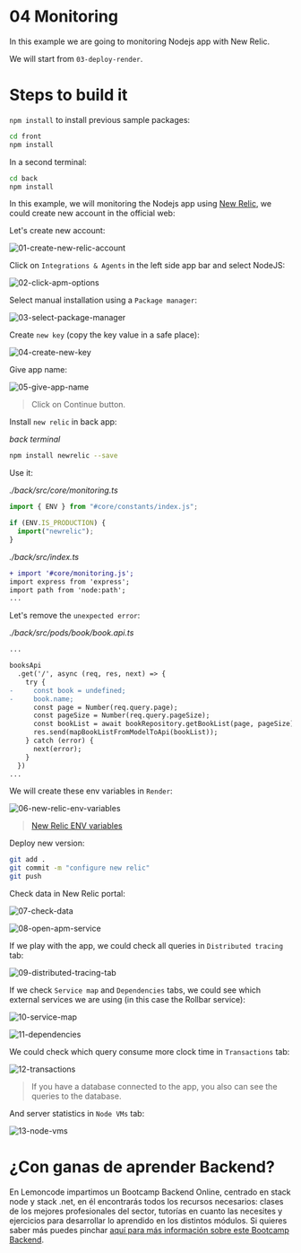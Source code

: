 # 04 Monitoring

In this example we are going to monitoring Nodejs app with New Relic.

We will start from `03-deploy-render`.

# Steps to build it

`npm install` to install previous sample packages:

```bash
cd front
npm install

```

In a second terminal:

```bash
cd back
npm install

```

In this example, we will monitoring the Nodejs app using [New Relic](https://newrelic.com/), we could create new account in the official web:

Let's create new account:

![01-create-new-relic-account](./readme-resources/01-create-new-relic-account.png)

Click on `Integrations & Agents` in the left side app bar and select NodeJS:

![02-click-apm-options](./readme-resources/02-click-apm-options.png)

Select manual installation using a `Package manager`:

![03-select-package-manager](./readme-resources/03-select-package-manager.png)

Create `new key` (copy the key value in a safe place):

![04-create-new-key](./readme-resources/04-create-new-key.png)

Give app name:

![05-give-app-name](./readme-resources/05-give-app-name.png)

> Click on Continue button.

Install `new relic` in back app:

_back terminal_

```bash
npm install newrelic --save

```

Use it:

_./back/src/core/monitoring.ts_

```javascript
import { ENV } from "#core/constants/index.js";

if (ENV.IS_PRODUCTION) {
  import("newrelic");
}
```

_./back/src/index.ts_

```diff
+ import '#core/monitoring.js';
import express from 'express';
import path from 'node:path';
...

```

Let's remove the `unexpected error`:

_./back/src/pods/book/book.api.ts_

```diff
...

booksApi
  .get('/', async (req, res, next) => {
    try {
-     const book = undefined;
-     book.name;
      const page = Number(req.query.page);
      const pageSize = Number(req.query.pageSize);
      const bookList = await bookRepository.getBookList(page, pageSize);
      res.send(mapBookListFromModelToApi(bookList));
    } catch (error) {
      next(error);
    }
  })
...
```

We will create these env variables in `Render`:

![06-new-relic-env-variables](./readme-resources/06-new-relic-env-variables.png)

> [New Relic ENV variables](https://docs.newrelic.com/docs/apm/agents/nodejs-agent/installation-configuration/nodejs-agent-configuration/#exports_config)

Deploy new version:

```bash
git add .
git commit -m "configure new relic"
git push

```

Check data in New Relic portal:

![07-check-data](./readme-resources/07-check-data.png)

![08-open-apm-service](./readme-resources/08-open-apm-service.png)

If we play with the app, we could check all queries in `Distributed tracing` tab:

![09-distributed-tracing-tab](./readme-resources/09-distributed-tracing-tab.png)

If we check `Service map` and `Dependencies` tabs, we could see which external services we are using (in this case the Rollbar service):

![10-service-map](./readme-resources/10-service-map.png)

![11-dependencies](./readme-resources/11-dependencies.png)

We could check which query consume more clock time in `Transactions` tab:

![12-transactions](./readme-resources/12-transactions.png)

> If you have a database connected to the app, you also can see the queries to the database.

And server statistics in `Node VMs` tab:

![13-node-vms](./readme-resources/13-node-vms.png)

# ¿Con ganas de aprender Backend?

En Lemoncode impartimos un Bootcamp Backend Online, centrado en stack node y stack .net, en él encontrarás todos los recursos necesarios: clases de los mejores profesionales del sector, tutorías en cuanto las necesites y ejercicios para desarrollar lo aprendido en los distintos módulos. Si quieres saber más puedes pinchar [aquí para más información sobre este Bootcamp Backend](https://lemoncode.net/bootcamp-backend#bootcamp-backend/banner).

